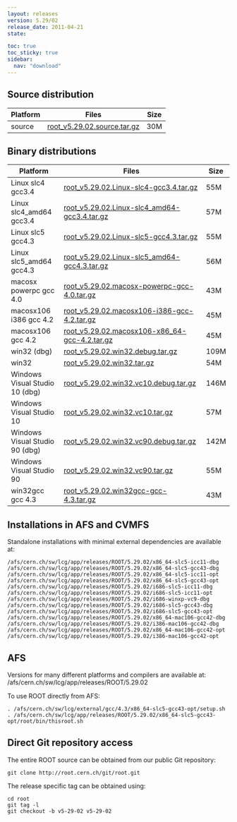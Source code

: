 ```yaml
---
layout: releases
version: 5.29/02
release_date: 2011-04-21
state:

toc: true
toc_sticky: true
sidebar:
  nav: "download"
---
```



## Source distribution

| Platform       | Files | Size |
|-----------|-------|-----|
| source | [root_v5.29.02.source.tar.gz](https://root.cern.ch/download/root_v5.29.02.source.tar.gz) |  30M |


## Binary distributions

| Platform       | Files | Size |
|-----------|-------|-----|
| Linux slc4 gcc3.4 | [root_v5.29.02.Linux-slc4-gcc3.4.tar.gz](https://root.cern.ch/download/root_v5.29.02.Linux-slc4-gcc3.4.tar.gz) |  55M |
| Linux slc4_amd64 gcc3.4 | [root_v5.29.02.Linux-slc4_amd64-gcc3.4.tar.gz](https://root.cern.ch/download/root_v5.29.02.Linux-slc4_amd64-gcc3.4.tar.gz) |  57M |
| Linux slc5 gcc4.3 | [root_v5.29.02.Linux-slc5-gcc4.3.tar.gz](https://root.cern.ch/download/root_v5.29.02.Linux-slc5-gcc4.3.tar.gz) |  55M |
| Linux slc5_amd64 gcc4.3 | [root_v5.29.02.Linux-slc5_amd64-gcc4.3.tar.gz](https://root.cern.ch/download/root_v5.29.02.Linux-slc5_amd64-gcc4.3.tar.gz) |  56M |
| macosx powerpc gcc 4.0 | [root_v5.29.02.macosx-powerpc-gcc-4.0.tar.gz](https://root.cern.ch/download/root_v5.29.02.macosx-powerpc-gcc-4.0.tar.gz) |  43M |
| macosx106 i386 gcc 4.2 | [root_v5.29.02.macosx106-i386-gcc-4.2.tar.gz](https://root.cern.ch/download/root_v5.29.02.macosx106-i386-gcc-4.2.tar.gz) |  45M |
| macosx106 gcc 4.2 | [root_v5.29.02.macosx106-x86_64-gcc-4.2.tar.gz](https://root.cern.ch/download/root_v5.29.02.macosx106-x86_64-gcc-4.2.tar.gz) |  45M |
| win32 (dbg) | [root_v5.29.02.win32.debug.tar.gz](https://root.cern.ch/download/root_v5.29.02.win32.debug.tar.gz) | 109M |
| win32 | [root_v5.29.02.win32.tar.gz](https://root.cern.ch/download/root_v5.29.02.win32.tar.gz) |  54M |
| Windows Visual Studio 10 (dbg) | [root_v5.29.02.win32.vc10.debug.tar.gz](https://root.cern.ch/download/root_v5.29.02.win32.vc10.debug.tar.gz) | 146M |
| Windows Visual Studio 10 | [root_v5.29.02.win32.vc10.tar.gz](https://root.cern.ch/download/root_v5.29.02.win32.vc10.tar.gz) |  57M |
| Windows Visual Studio 90 (dbg) | [root_v5.29.02.win32.vc90.debug.tar.gz](https://root.cern.ch/download/root_v5.29.02.win32.vc90.debug.tar.gz) | 142M |
| Windows Visual Studio 90 | [root_v5.29.02.win32.vc90.tar.gz](https://root.cern.ch/download/root_v5.29.02.win32.vc90.tar.gz) |  55M |
| win32gcc gcc 4.3 | [root_v5.29.02.win32gcc-gcc-4.3.tar.gz](https://root.cern.ch/download/root_v5.29.02.win32gcc-gcc-4.3.tar.gz) |  43M |



## Installations in AFS and CVMFS
Standalone installations with minimal external dependencies are available at:
~~~
/afs/cern.ch/sw/lcg/app/releases/ROOT/5.29.02/x86_64-slc5-icc11-dbg
/afs/cern.ch/sw/lcg/app/releases/ROOT/5.29.02/x86_64-slc5-gcc43-dbg
/afs/cern.ch/sw/lcg/app/releases/ROOT/5.29.02/x86_64-slc5-icc11-opt
/afs/cern.ch/sw/lcg/app/releases/ROOT/5.29.02/x86_64-slc5-gcc43-opt
/afs/cern.ch/sw/lcg/app/releases/ROOT/5.29.02/i686-slc5-icc11-dbg
/afs/cern.ch/sw/lcg/app/releases/ROOT/5.29.02/i686-slc5-icc11-opt
/afs/cern.ch/sw/lcg/app/releases/ROOT/5.29.02/i686-winxp-vc9-dbg
/afs/cern.ch/sw/lcg/app/releases/ROOT/5.29.02/i686-slc5-gcc43-dbg
/afs/cern.ch/sw/lcg/app/releases/ROOT/5.29.02/i686-slc5-gcc43-opt
/afs/cern.ch/sw/lcg/app/releases/ROOT/5.29.02/x86_64-mac106-gcc42-dbg
/afs/cern.ch/sw/lcg/app/releases/ROOT/5.29.02/i386-mac106-gcc42-dbg
/afs/cern.ch/sw/lcg/app/releases/ROOT/5.29.02/x86_64-mac106-gcc42-opt
/afs/cern.ch/sw/lcg/app/releases/ROOT/5.29.02/i386-mac106-gcc42-opt
~~~

## AFS
Versions for many different platforms and compilers are available at:
/afs/cern.ch/sw/lcg/app/releases/ROOT/5.29.02

To use ROOT directly from AFS:
~~~
. /afs/cern.ch/sw/lcg/external/gcc/4.3/x86_64-slc5-gcc43-opt/setup.sh
. /afs/cern.ch/sw/lcg/app/releases/ROOT/5.29.02/x86_64-slc5-gcc43-opt/root/bin/thisroot.sh
~~~

## Direct Git repository access
The entire ROOT source can be obtained from our public Git repository:

~~~
git clone http://root.cern.ch/git/root.git
~~~
The release specific tag can be obtained using:
~~~
cd root
git tag -l
git checkout -b v5-29-02 v5-29-02
~~~
